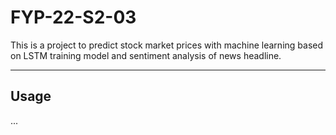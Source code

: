 # FYP-22-S2-03
This is a project to predict stock market prices with machine learning based on LSTM training model and sentiment analysis of news headline.

---

## Usage
...
